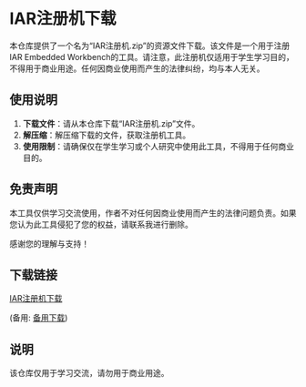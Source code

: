 # IAR注册机下载

本仓库提供了一个名为“IAR注册机.zip”的资源文件下载。该文件是一个用于注册IAR Embedded Workbench的工具。请注意，此注册机仅适用于学生学习目的，不得用于商业用途。任何因商业使用而产生的法律纠纷，均与本人无关。

## 使用说明

1. **下载文件**：请从本仓库下载“IAR注册机.zip”文件。
2. **解压缩**：解压缩下载的文件，获取注册机工具。
3. **使用限制**：请确保仅在学生学习或个人研究中使用此工具，不得用于任何商业目的。

## 免责声明

本工具仅供学习交流使用，作者不对任何因商业使用而产生的法律问题负责。如果您认为此工具侵犯了您的权益，请联系我进行删除。

感谢您的理解与支持！

## 下载链接
[IAR注册机下载](https://pan.quark.cn/s/19ed13c788c5) 

(备用: [备用下载](https://pan.baidu.com/s/1_hHyU8kECY_YzfqJBrun_g?pwd=1234))

## 说明

该仓库仅用于学习交流，请勿用于商业用途。
